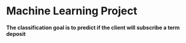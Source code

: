 # Machine Learning Project 

**The classification goal is to predict if the client will subscribe a term deposit**